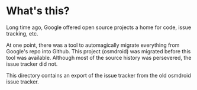 # What's this?

Long time ago, Google offered open source projects a home for code,
issue tracking, etc.

At one point, there was a tool to automagically migrate everything from 
Google's repo into Github. This project (osmdroid) was migrated before 
this tool was available. Although most of the source history was 
persevered, the issue tracker did not.

This directory contains an export of the issue tracker from the old
osmdroid issue tracker.